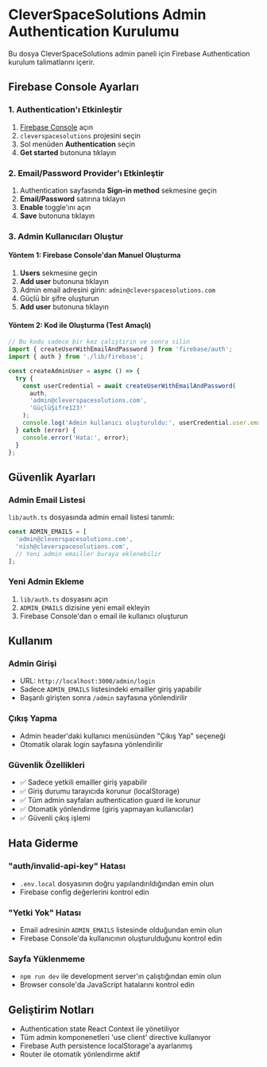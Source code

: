 # CleverSpaceSolutions Admin Authentication Kurulumu

Bu dosya CleverSpaceSolutions admin paneli için Firebase Authentication kurulum talimatlarını içerir.

## Firebase Console Ayarları

### 1. Authentication'ı Etkinleştir

1. [Firebase Console](https://console.firebase.google.com/) açın
2. `cleverspacesolutions` projesini seçin
3. Sol menüden **Authentication** seçin
4. **Get started** butonuna tıklayın

### 2. Email/Password Provider'ı Etkinleştir

1. Authentication sayfasında **Sign-in method** sekmesine geçin
2. **Email/Password** satırına tıklayın
3. **Enable** toggle'ını açın
4. **Save** butonuna tıklayın

### 3. Admin Kullanıcıları Oluştur

#### Yöntem 1: Firebase Console'dan Manuel Oluşturma
1. **Users** sekmesine geçin
2. **Add user** butonuna tıklayın
3. Admin email adresini girin: `admin@cleverspacesolutions.com`
4. Güçlü bir şifre oluşturun
5. **Add user** butonuna tıklayın

#### Yöntem 2: Kod ile Oluşturma (Test Amaçlı)
```javascript
// Bu kodu sadece bir kez çalıştırın ve sonra silin
import { createUserWithEmailAndPassword } from 'firebase/auth';
import { auth } from './lib/firebase';

const createAdminUser = async () => {
  try {
    const userCredential = await createUserWithEmailAndPassword(
      auth, 
      'admin@cleverspacesolutions.com', 
      'GüçlüŞifre123!'
    );
    console.log('Admin kullanıcı oluşturuldu:', userCredential.user.email);
  } catch (error) {
    console.error('Hata:', error);
  }
};
```

## Güvenlik Ayarları

### Admin Email Listesi
`lib/auth.ts` dosyasında admin email listesi tanımlı:

```typescript
const ADMIN_EMAILS = [
  'admin@cleverspacesolutions.com',
  'nish@cleverspacesolutions.com',
  // Yeni admin emailler buraya eklenebilir
];
```

### Yeni Admin Ekleme
1. `lib/auth.ts` dosyasını açın
2. `ADMIN_EMAILS` dizisine yeni email ekleyin
3. Firebase Console'dan o email ile kullanıcı oluşturun

## Kullanım

### Admin Girişi
- URL: `http://localhost:3000/admin/login`
- Sadece `ADMIN_EMAILS` listesindeki emailler giriş yapabilir
- Başarılı girişten sonra `/admin` sayfasına yönlendirilir

### Çıkış Yapma
- Admin header'daki kullanıcı menüsünden "Çıkış Yap" seçeneği
- Otomatik olarak login sayfasına yönlendirilir

### Güvenlik Özellikleri
- ✅ Sadece yetkili emailler giriş yapabilir
- ✅ Giriş durumu tarayıcıda korunur (localStorage)
- ✅ Tüm admin sayfaları authentication guard ile korunur
- ✅ Otomatik yönlendirme (giriş yapmayan kullanıcılar)
- ✅ Güvenli çıkış işlemi

## Hata Giderme

### "auth/invalid-api-key" Hatası
- `.env.local` dosyasının doğru yapılandırıldığından emin olun
- Firebase config değerlerini kontrol edin

### "Yetki Yok" Hatası
- Email adresinin `ADMIN_EMAILS` listesinde olduğundan emin olun
- Firebase Console'da kullanıcının oluşturulduğunu kontrol edin

### Sayfa Yüklenmeme
- `npm run dev` ile development server'ın çalıştığından emin olun
- Browser console'da JavaScript hatalarını kontrol edin

## Geliştirim Notları

- Authentication state React Context ile yönetiliyor
- Tüm admin komponenetleri 'use client' directive kullanıyor
- Firebase Auth persistence localStorage'a ayarlanmış
- Router ile otomatik yönlendirme aktif 